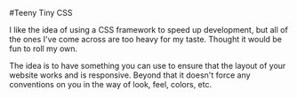 #Teeny Tiny CSS

I like the idea of using a CSS framework to speed up development, but all of the ones I've come across are too heavy for my taste. Thought it would be fun to roll my own.

The idea is to have something you can use to ensure that the layout of your website works and is responsive. Beyond that it doesn't force any conventions on you in the way of look, feel, colors, etc.
